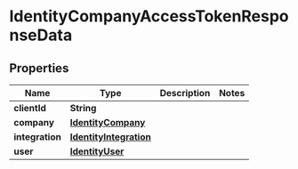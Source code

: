 

# IdentityCompanyAccessTokenResponseData


## Properties

| Name | Type | Description | Notes |
|------------ | ------------- | ------------- | -------------|
|**clientId** | **String** |  |  |
|**company** | [**IdentityCompany**](IdentityCompany.md) |  |  |
|**integration** | [**IdentityIntegration**](IdentityIntegration.md) |  |  |
|**user** | [**IdentityUser**](IdentityUser.md) |  |  |



